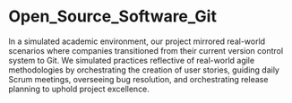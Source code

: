 # Open_Source_Software_Git

In a simulated academic environment, our project mirrored real-world scenarios where companies transitioned from their current version control system to Git. We simulated practices reflective of real-world agile methodologies by orchestrating the creation of user stories, guiding daily Scrum meetings, overseeing bug resolution, and orchestrating release planning to uphold project excellence.
